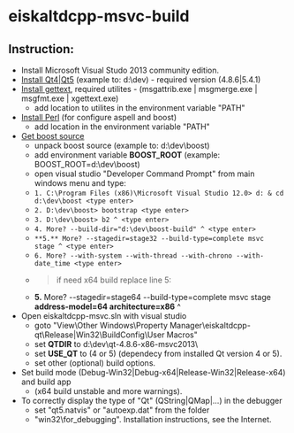 # eiskaltdcpp-msvc-build

## Instruction: ##

* Install Microsoft Visual Studo 2013 community edition.
* [Install Qt4|Qt5](http://sourceforge.net/projects/qtx64/files/) (example to: d:\dev\) - required version (4.8.6|5.4.1) 
* [Install gettext](http://mlocati.github.io/gettext-iconv-windows/), required utilites - (msgattrib.exe | msgmerge.exe | msgfmt.exe | xgettext.exe) 
  *   add location to utilites in the environment variable "PATH" 
* [Install Perl](http://www.activestate.com/activeperl) (for configure aspell and boost) 
  *   add location in the environment variable "PATH"
* [Get boost source](http://www.boost.org/users/download/)
  *   unpack boost source (example to: d:\dev\boost) 
  *   add environment variable **BOOST_ROOT** (example: BOOST_ROOT=d:\dev\boost\) 
  *   open visual studio "Developer Command Prompt" from main windows menu and type: 
  *   `1. C:\Program Files (x86)\Microsoft Visual Studio 12.0> d: & cd d:\dev\boost <type enter>`
  *   `2. D:\dev\boost> bootstrap <type enter>`
  *   `3. D:\dev\boost> b2 ^ <type enter>`
  *   `4. More? --build-dir="d:\dev\boost-build" ^ <type enter>`
  *   `**5.** More? --stagedir=stage32 --build-type=complete msvc stage ^ <type enter>`
  *   `6. More? --with-system --with-thread --with-chrono --with-date_time <type enter>`
  *   >if need x64 build replace line 5: 
  *   **5.** More? --stagedir=stage64 --build-type=complete msvc stage **address-model=64 architecture=x86** ^
* Open eiskaltdcpp-msvc.sln with visual studio 
  *   goto "View\Other Windows\Property Manager\eiskaltdcpp-qt\Release|Win32\BuildConfig\User Macros" 
  *   set **QTDIR** to d:\dev\qt-4.8.6-x86-msvc2013\ 
  *   set **USE_QT** to (4 or 5) (dependecy from installed Qt version 4 or 5). 
  *   set other (optional) build options.
* Set build mode (Debug-Win32|Debug-x64|Release-Win32|Release-x64) and build app 
  *   (x64 build unstable and more warnings).
* To correctly display the type of "Qt" (QString|QMap|...) in the debugger 
  *   set "qt5.natvis" or "autoexp.dat" from the folder 
  *   "win32\for_debugging". Installation instructions, see the Internet.
